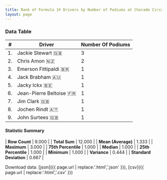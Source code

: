 ```yaml
---
title: Rank of Formula 1® Drivers by Number of Podiums at Charade Circuit
layout: page
---
```


<canvas id="chart" width="400" height="180"></canvas>
<script>
var data = {
    "datasets": [
        {
            "backgroundColor": [
                "#f3a935",
                "#f3a935",
                "#f3a935",
                "#f3a935",
                "#f3a935",
                "#f3a935",
                "#f3a935",
                "#f3a935",
                "#f3a935"
            ],
            "borderColor": [
                "#f68639",
                "#f68639",
                "#f68639",
                "#f68639",
                "#f68639",
                "#f68639",
                "#f68639",
                "#f68639",
                "#f68639"
            ],
            "borderWidth": 1,
            "data": [
                3.0,
                2.0,
                1.0,
                1.0,
                1.0,
                1.0,
                1.0,
                1.0,
                1.0
            ],
            "label": "Number Of Podiums"
        }
    ],
    "labels": [
        "Jackie Stewart",
        "Chris Amon",
        "Emerson Fittipaldi",
        "Jack Brabham",
        "Jacky Ickx",
        "Jean-Pierre Beltoise",
        "Jim Clark",
        "Jochen Rindt",
        "John Surtees"
    ]
};
var options = {
  legend: {
    display: false
  },
  scales: {
    xAxes: [{
      ticks: {
        beginAtZero: true,
        maxRotation: 180,
        display: window.innerWidth > 800
      }
    }],
    yAxes: [{
      ticks: {
        beginAtZero: true
      }
    }]
  },
  onResize: function(chart, size) {
    chart.options.scales.xAxes[0].ticks.display = size.width > 800;
  }
};
var chart = new Chart("chart", {
    data: data,
    type: 'bar',
    options: options
});
</script>



### Data Table

| # | Driver | Number Of Podiums |
|--|--|--|
| 1. | Jackie Stewart 🇬🇧 | 3 |
| 2. | Chris Amon 🇳🇿 | 2 |
| 3. | Emerson Fittipaldi 🇧🇷 | 1 |
| 4. | Jack Brabham 🇦🇺 | 1 |
| 5. | Jacky Ickx 🇧🇪 | 1 |
| 6. | Jean-Pierre Beltoise 🇫🇷 | 1 |
| 7. | Jim Clark 🇬🇧 | 1 |
| 8. | Jochen Rindt 🇦🇹 | 1 |
| 9. | John Surtees 🇬🇧 | 1 |

#### Statistic Summary

| **Row Count** | 9.000 |
| **Total Sum** | 12.000 |
| **Mean (Average)** | 1.333 |
| **Maximum** | 3.000 |
| **75th Percentile** | 1.000 |
| **Median** | 1.000 |
| **25th Percentile** | 1.000 |
| **Minimum** | 1.000 |
| **Variance** | 0.444 |
| **Standard Deviation** | 0.667 |

Download data: [json]({{ page.url | replace:'.html','.json' }}), [csv]({{ page.url | replace:'.html','.csv' }})

